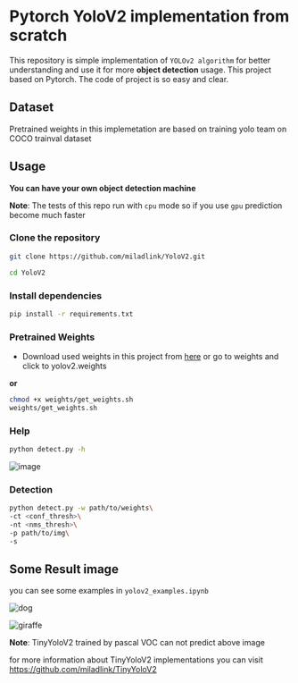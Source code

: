 # Pytorch YoloV2 implementation from scratch


This repository is simple implementation of `YOLOv2 algorithm` for better understanding and use it for more **object detection** usage. This project based on Pytorch. The code of project is so easy and clear.

## Dataset

Pretrained weights in this implemetation are based on training yolo team on COCO trainval dataset

## Usage

**You can have your own object detection machine**

**Note**: The tests of this repo run with `cpu` mode so if you use `gpu` prediction become much faster

### Clone the repository

```bash
git clone https://github.com/miladlink/YoloV2.git

cd YoloV2
```

### Install dependencies

```bash
pip install -r requirements.txt
```

### Pretrained Weights

* Download used weights in this project from [here](https://pjreddie.com/media/files/yolov2.weights) or go to weights and click to yolov2.weights

**or**

```bash
chmod +x weights/get_weights.sh
weights/get_weights.sh
```

### Help

```bash
python detect.py -h
```

![image](https://user-images.githubusercontent.com/81680367/145951596-6f878961-1dfd-4327-8fa4-b91e4e589e99.png)

### Detection

```bash
python detect.py -w path/to/weights\
-ct <conf_thresh>\
-nt <nms_thresh>\
-p path/to/img\
-s
```

## Some Result image

you can see some examples in `yolov2_examples.ipynb`

![dog](https://user-images.githubusercontent.com/81680367/145892095-2e804947-7fd7-436b-b907-f08f14e3b6e6.jpg)

![giraffe](https://user-images.githubusercontent.com/81680367/145892114-45386e1f-5923-40b0-a6c7-7d330fe1d099.jpg)

**Note**: TinyYoloV2 trained by pascal VOC can not predict above image

for more information about TinyYoloV2 implementations you can visit https://github.com/miladlink/TinyYoloV2

